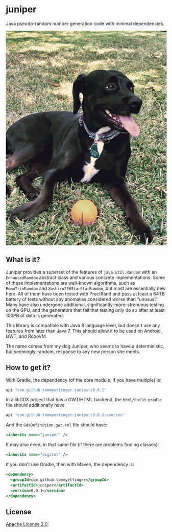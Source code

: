 # juniper
Java pseudo-random number generation code with minimal dependencies.

![Juniper the Dog](docs/Juniper_Dog.png)

## What is it?

Juniper provides a superset of the features of `java.util.Random` with an
`EnhancedRandom` abstract class and various concrete implementations. Some of
these implementations are well-known algorithms, such as `RomuTrioRandom` and
`Xoshiro256StarStarRandom`, but most are essentially new here. All of them
have been tested with PractRand and pass at least a 64TB battery of tests
without any anomalies considered worse than "unusual". Many have also undergone
additional, significantly-more-strenuous testing on the GPU, and the generators
that fail that testing only do so after at least 100PB of data is generated.

This library is compatible with Java 8 language level, but doesn't use any
features from later than Java 7. This should allow it to be used on Android,
GWT, and RoboVM.

The name comes from my dog Juniper, who seems to have a deterministic, but
seemingly-random, response to any new person she meets.

## How to get it?

With Gradle, the dependency (of the core module, if you have multiple) is:

```groovy
api "com.github.tommyettinger:juniper:0.0.1"
```

In a libGDX project that has a GWT/HTML backend, the `html/build.gradle` file
should additionally have:

```groovy
api "com.github.tommyettinger:juniper:0.0.1:sources"
```

And the `GdxDefinition.gwt.xml` file should have:

```xml
<inherits name="juniper" />
```

It may also need, in that same file (if there are problems finding classes):

```xml
<inherits name="digital" />
```

If you don't use Gradle, then with Maven, the dependency is:

```xml
<dependency>
  <groupId>com.github.tommyettinger</groupId>
  <artifactId>juniper</artifactId>
  <version>0.0.1</version>
</dependency>
```

## License

[Apache License 2.0](LICENSE).
